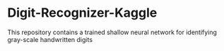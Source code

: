 # Digit-Recognizer-Kaggle
This repository contains a trained shallow neural network for identifying gray-scale handwritten digits
